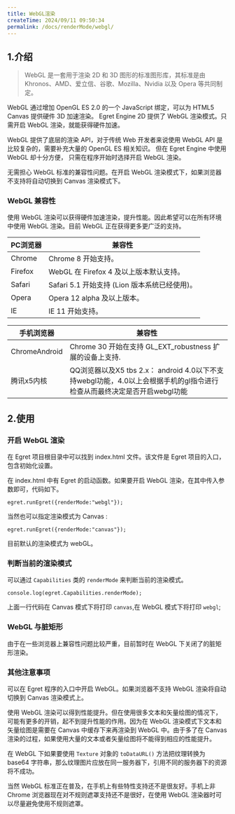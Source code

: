 ```yaml
---
title: WebGL渲染
createTime: 2024/09/11 09:50:34
permalink: /docs/renderMode/webgl/
---
```

## 1.介绍

> WebGL 是一套用于渲染 2D 和 3D 图形的标准图形库，其标准是由 Khronos、AMD、爱立信、谷歌、Mozilla、Nvidia 以及 Opera 等共同制定。

WebGL 通过增加 OpenGL ES 2.0 的一个 JavaScript 绑定，可以为 HTML5 Canvas 提供硬件 3D 加速渲染。 Egret Engine 2D 提供了 WebGL 渲染模式。只需开启 WebGL 渲染，就能获得硬件加速。

WebGL 提供了底层的渲染 API，对于传统 Web 开发者来说使用 WebGL API 是比较复杂的，需要补充大量的 OpenGL ES 相关知识。 但在 Egret Engine 中使用 WebGL 却十分方便， 只需在程序开始时选择开启 WebGL 渲染。

无需担心 WebGL 标准的兼容性问题。在开启 WebGL 渲染模式下，如果浏览器不支持将自动切换到 Canvas 渲染模式下。

### WebGL 兼容性

使用 WebGL 渲染可以获得硬件加速渲染，提升性能。因此希望可以在所有环境中使用 WebGL 渲染。目前 WebGL 正在获得更多更广泛的支持。

| PC浏览器 | 兼容性 |
|---|---|
| Chrome | Chrome 8 开始支持。|
| Firefox | WebGL 在 Firefox 4 及以上版本默认支持。|
| Safari  | Safari 5.1 开始支持 (Lion 版本系统已经使用)。|
| Opera | Opera 12 alpha 及以上版本。| 
| IE | IE 11 开始支持。 |

| 手机浏览器 | 兼容性 |
|---|---|
| ChromeAndroid | Chrome 30 开始在支持 GL_EXT_robustness 扩展的设备上支持. | 
| 腾讯x5内核 | QQ浏览器以及X5 tbs 2.x： android 4.0以下不支持webgl功能，4.0以上会根据手机的gl指令进行检查从而最终决定是否开启webgl功能 | 

## 2.使用

### 开启 WebGL 渲染

在 Egret 项目根目录中可以找到 index.html 文件。该文件是 Egret 项目的入口，包含初始化设置。

在 index.html 中有 Egret 的启动函数。如果要开启 WebGL 渲染，在其中传入参数即可，代码如下。

```
egret.runEgret({renderMode:"webgl"});
```

当然也可以指定渲染模式为 Canvas :

```
egret.runEgret({renderMode:"canvas"});
```

目前默认的渲染模式为 webGL。

### 判断当前的渲染模式

可以通过 `Capabilities` 类的 `renderMode` 来判断当前的渲染模式。

```
console.log(egret.Capabilities.renderMode);
```

上面一行代码在 Canvas 模式下将打印 `canvas`,在 WebGL 模式下将打印 `webgl`;

### WebGL 与脏矩形

由于在一些浏览器上兼容性问题比较严重，目前暂时在 WebGL 下关闭了的脏矩形渲染。

### 其他注意事项

可以在 Egret 程序的入口中开启 WebGL。如果浏览器不支持 WebGL 渲染将自动切换到 Canvas 渲染模式上。

使用 WebGL 渲染可以得到性能提升。但在使用很多文本和矢量绘图的情况下，可能有更多的开销，起不到提升性能的作用。因为在 WebGL 渲染模式下文本和矢量绘图是需要在 Canvas 中缓存下来再渲染到 WebGL 中。由于多了在 Canvas 渲染的过程，如果使用大量的文本或者矢量绘图将不能得到相应的性能提升。

在 WebGL 下如果要使用 `Texture` 对象的 `toDataURL()` 方法把纹理转换为 base64 字符串，那么纹理图片应放在同一服务器下，引用不同的服务器下的资源将不成功。

当然 WebGL 标准正在普及，在手机上有些特性支持还不是很友好。手机上非 Chrome 浏览器现在对不规则遮罩支持还不是很好，在使用 WebGL 渲染器时可以尽量避免使用不规则遮罩。




